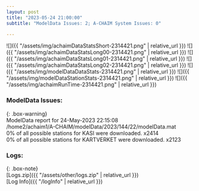 ```yaml
---
layout: post
title: "2023-05-24 21:00:00"
subtitle: "ModelData Issues: 2; A-CHAIM System Issues: 0"

---
```


![]({{ "/assets/img/achaimDataStatsShort-2314421.png" | relative_url }})
![]({{ "/assets/img/achaimDataStatsLong00-2314421.png" | relative_url }})
![]({{ "/assets/img/achaimDataStatsLong01-2314421.png" | relative_url }})
![]({{ "/assets/img/achaimDataStatsLong02-2314421.png" | relative_url }})
![]({{ "/assets/img/modelDataDataStats-2314421.png" | relative_url }})
![]({{ "/assets/img/modelDataStationStats-2314421.png" | relative_url }})
![]({{ "/assets/img/achaimRunTime-2314421.png" | relative_url }})


### ModelData Issues:  
  
{: .box-warning}  
 ModelData report for 24-May-2023 22:15:08   
 /home2/achaim1/A-CHAIM/modelData/2023/144/22/modelData.mat   
 0% of all possible stations for KASI were downloaded. x2414   
 0% of all possible stations for KARTVERKET were downloaded. x2123   
  


### Logs:  
  
{: .box-note}  
[Logs.zip]({{ "/assets/other/logs.zip" | relative_url }})  
[Log Info]({{ "/logInfo" | relative_url }})  
